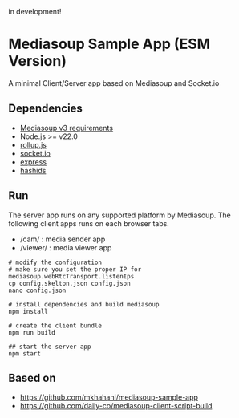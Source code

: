 in development!

# Mediasoup Sample App (ESM Version)

A minimal Client/Server app based on Mediasoup and Socket.io

## Dependencies

* [Mediasoup v3 requirements](https://mediasoup.org/documentation/v3/mediasoup/installation/#requirements)
* Node.js >= v22.0
* [rollup.js](https://rollupjs.org/guide/en/)
* [socket.io](https://socket.io)
* [express](https://expressjs.com)
* [hashids](https://hashids.org/javascript/)

## Run

The server app runs on any supported platform by Mediasoup.
The following client apps runs on each browser tabs.
- /cam/ : media sender app
- /viewer/ : media viewer app

```
# modify the configuration 
# make sure you set the proper IP for mediasoup.webRtcTransport.listenIps
cp config.skelton.json config.json
nano config.json

# install dependencies and build mediasoup
npm install

# create the client bundle
npm run build

## start the server app
npm start
```

## Based on

- https://github.com/mkhahani/mediasoup-sample-app
- https://github.com/daily-co/mediasoup-client-script-build


